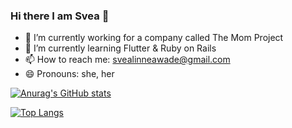 ### Hi there I am Svea 👋

- 🔭 I’m currently working for a company called The Mom Project
- 🌱 I’m currently learning Flutter & Ruby on Rails
- 📫 How to reach me: svealinneawade@gmail.com
- 😄 Pronouns: she, her


[![Anurag's GitHub stats](https://github-readme-stats.vercel.app/api?username=svealinnea)](https://github.com/anuraghazra/github-readme-stats)

[![Top Langs](https://github-readme-stats.vercel.app/api/top-langs/?username=svealinnea)](https://github.com/anuraghazra/github-readme-stats)

